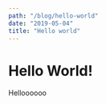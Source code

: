 ```yaml
---
path: "/blog/hello-world"
date: "2019-05-04"
title: "Hello world"
---
```


# Hello World!

Helloooooo
